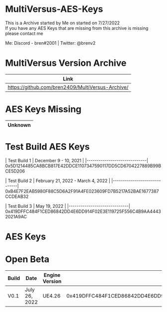 # MultiVersus-AES-Keys

This is a Archive started by Me on started on 7/27/2022<br />
If you have any AES Keys that are missing from this archive is missing please contact me

Me: Discord - bren#2001 | Twitter: @brenv2<br />

# MultiVersus Version Archive
| Link |
|------|
| https://github.com/bren2409/MultiVersus-Archive/ |

# AES Keys Missing 

| Unknown |
|------------------------------|

# Test Build AES Keys

| Test Build 1 | December 9 - 10, 2021 |
|------------------------------|
0x5D1214485CA8BCB817E42DDCE1107347590117DD5CD6704227889B99BCE5D206

| Test Build 2 | February 21, 2022 - March 4, 2022 |
|------------------------------|
0xB4E7F2EAB5980F88C5D6A2F91A4FE023609FD7B5217A52BAE1677387CCDEAB32

| Test Build 3 | May 19, 2022 |
|------------------------------|
0x419DFFC484F1CED86842DD4E6DD914F02E3E119725F556C4B9AA44432021A9AC


# AES Keys

# Open Beta
| Build                  	 | Date          	 | Engine Version	    |		    Main Key             |
| ------------------------------ | --------------------- | ------------------------ | ------------------------------ |
| V0.1        	 |  July 26, 2022	   	 | UE4.26	    |		0x419DFFC484F1CED86842DD4E6DD914F02E3E119725F556C4B9AA44432021A9AC                                   |
